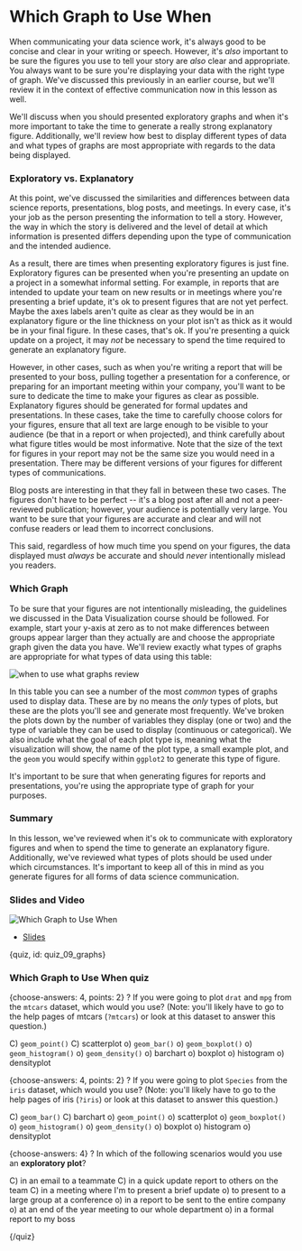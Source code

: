 # Which Graph to Use When

When communicating your data science work, it's always good to be concise and clear in your writing or speech. However, it's *also* important to be sure the figures you use to tell your story are *also* clear and appropriate. You always want to be sure you're displaying your data with the right type of graph. We've discussed this previously in an earlier course, but we'll review it in the context of effective communication now in this lesson as well.

We'll discuss when you should presented exploratory graphs and when it's more important to take the time to generate a really strong explanatory figure. Additionally, we'll review how best to display different types of data and what types of graphs are most appropriate with regards to the data being displayed.

### Exploratory vs. Explanatory

At this point, we've discussed the similarities and differences between data science reports, presentations, blog posts, and meetings. In every case, it's your job as the person presenting the information to tell a story. However, the way in which the story is delivered and the level of detail at which information is presented differs depending upon the type of communication and the intended audience. 

As a result, there are times when presenting exploratory figures is just fine. Exploratory figures can be presented when you're presenting an update on a project in a somewhat informal setting. For example, in reports that are intended to update your team on new results or in meetings where you're presenting a brief update, it's ok to present figures that are not yet perfect. Maybe the axes labels aren't quite as clear as they would be in an explanatory figure or the line thickness on your plot isn't as thick as it would be in your final figure. In these cases, that's ok. If you're presenting a quick update on a project, it may *not* be necessary to spend the time required to generate an explanatory figure.

However, in other cases, such as when you're writing a report that will be presented to your boss, pulling together a presentation for a conference, or preparing for an important meeting within your company, you'll want to be sure to dedicate the time to make your figures as clear as possible. Explanatory figures should be generated for formal updates and presentations. In these cases, take the time to carefully choose colors for your figures, ensure that all text are large enough to be visible to your audience (be that in a report or when projected), and think carefully about what figure titles would be most informative. Note that the size of the text for figures in your report may not be the same size you would need in a presentation. There may be different versions of your figures for different types of communications. 

Blog posts are interesting in that they fall in between these two cases. The figures don't have to be perfect -- it's a blog post after all and not a peer-reviewed publication; however, your audience is potentially very large. You want to be sure that your figures are accurate and clear and will not confuse readers or lead them to incorrect conclusions.

This said, regardless of how much time you spend on your figures, the data displayed must *always* be accurate and should *never* intentionally mislead you readers.

### Which Graph

To be sure that your figures are not intentionally misleading, the guidelines we discussed in the Data Visualization course should be followed. For example, start your y-axis at zero as to not make differences between groups appear larger than they actually are and choose the appropriate graph given the data you have. We'll review exactly what types of graphs are appropriate for what types of data using this table:

![when to use what graphs review](images/09_graphs/09_communication_graphs-2.png)

In this table you can see a number of the most *common* types of graphs used to display data. These are by no means the *only* types of plots, but these are the plots you'll see and generate most frequently. We've broken the plots down by the  number of variables they display (one or two) and the type of variable they can be used to display (continuous or categorical). We also include what the goal of each plot type is, meaning what the visualization will show, the name of the plot type, a small example plot, and the `geom` you would specify within `ggplot2` to generate this type of figure.

It's important to be sure that when generating figures for reports and presentations, you're using the appropriate type of graph for your purposes.

### Summary

In this lesson, we've reviewed when it's ok to communicate with exploratory figures and when to spend the time to generate an explanatory figure. Additionally, we've reviewed what types of plots should be used under which circumstances. It's important to keep all of this in mind as you generate figures for all forms of data science communication.

### Slides and Video

![Which Graph to Use When](https://www.youtube.com/watch?v=c-0snpNvyqM)

* [Slides](https://docs.google.com/presentation/d/16qKkr_KueZTfUV5tixIf9obFQ8swC5DwFG-l0_ruvSA/edit?usp=sharing)


{quiz, id: quiz_09_graphs}

### Which Graph to Use When quiz

{choose-answers: 4, points: 2}
? If you were going to plot `drat` and `mpg` from the `mtcars` dataset, which would you use? (Note: you'll likely have to go to the help pages of mtcars (`?mtcars`) or look at this dataset to answer this question.)

C) `geom_point()`
C) scatterplot
o) `geom_bar()`
o) `geom_boxplot()`
o) `geom_histogram()`
o) `geom_density()`
o) barchart
o) boxplot
o) histogram
o) densityplot

{choose-answers: 4, points: 2}
? If you were going to plot `Species` from the `iris` dataset, which would you use? (Note: you'll likely have to go to the help pages of iris (`?iris`) or look at this dataset to answer this question.)

C) `geom_bar()`
C) barchart
o) `geom_point()`
o) scatterplot
o) `geom_boxplot()`
o) `geom_histogram()`
o) `geom_density()`
o) boxplot
o) histogram
o) densityplot

{choose-answers: 4}
? In which of the following scenarios would you use an **exploratory plot**?

C) in an email to a teammate
C) in a quick update report to others on the team
C) in a meeting where I'm to present a brief update
o) to present to a large group at a conference
o) in a report to be sent to the entire company
o) at an end of the year meeting to our whole department
o) in a formal report to my boss

{/quiz}


